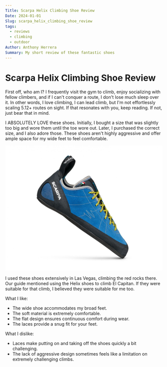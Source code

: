 ```yaml
---
Title: Scarpa Helix Climbing Shoe Review
Date: 2024-01-01
Slug: scarpa_helix_climbing_shoe_review
tags:
  - reviews
  - climbing
  - outdoor
Author: Anthony Herrera
Summary: My short review of these fantastic shoes
---
```



# Scarpa Helix Climbing Shoe Review

First off, who am I? I frequently visit the gym to climb, enjoy socializing with fellow climbers, and if I can't conquer a route, I don't lose much sleep over it. In other words, I love climbing, I can lead climb, but I'm not effortlessly scaling 5.12+ routes on sight. If that resonates with you, keep reading. If not, just bear that in mind.

I ABSOLUTELY LOVE these shoes. Initially, I bought a size that was slightly too big and wore them until the toe wore out. Later, I purchased the correct size, and I also adore those. These shoes aren't highly aggressive and offer ample space for my wide feet to feel comfortable.

![helix_shoe](../images/posts/helix_shoe.jpg)

I used these shoes extensively in Las Vegas, climbing the red rocks there. Our guide mentioned using the Helix shoes to climb El Capitan. If they were suitable for that climb, I believed they were suitable for me too.

What I like:

* The wide shoe accommodates my broad feet.
* The soft material is extremely comfortable.
* The flat design ensures continuous comfort during wear.
* The laces provide a snug fit for your feet.

What I dislike:

* Laces make putting on and taking off the shoes quickly a bit challenging.
* The lack of aggressive design sometimes feels like a limitation on extremely challenging climbs.